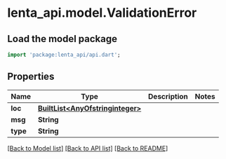# lenta_api.model.ValidationError

## Load the model package
```dart
import 'package:lenta_api/api.dart';
```

## Properties
Name | Type | Description | Notes
------------ | ------------- | ------------- | -------------
**loc** | [**BuiltList&lt;AnyOfstringinteger&gt;**](AnyOfstringinteger.md) |  | 
**msg** | **String** |  | 
**type** | **String** |  | 

[[Back to Model list]](../README.md#documentation-for-models) [[Back to API list]](../README.md#documentation-for-api-endpoints) [[Back to README]](../README.md)


